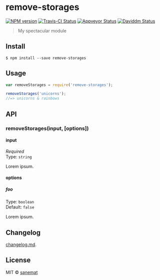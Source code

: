 # remove-storages

[![NPM version][npm-image]][npm-url] [![Travis-CI Status][travis-image]][travis-url] [![Appveyor Status][appveyor-image]][appveyor-url] [![Daviddm Status][daviddm-image]][daviddm-url]

> My spectacular module


## Install

```
$ npm install --save remove-storages
```


## Usage

```js
var removeStorages = require('remove-storages');

removeStorages('unicorns');
//=> unicorns & rainbows
```



## API

### removeStorages(input, [options])

#### input

*Required*  
Type: `string`

Lorem ipsum.

#### options

##### foo

Type: `boolean`  
Default: `false`

Lorem ipsum.


## Changelog

[changelog.md](./changelog.md).


## License

MIT © [sanemat](http://sane.jp)


[travis-url]: https://travis-ci.org/sanemat/remove-storages
[travis-image]: https://img.shields.io/travis/sanemat/remove-storages/master.svg?style=flat-square&label=travis
[appveyor-url]: https://ci.appveyor.com/project/sanemat/remove-storages/branch/master
[appveyor-image]: https://img.shields.io/appveyor/ci/sanemat/remove-storages/master.svg?style=flat-square&label=appveyor
[npm-url]: https://npmjs.org/package/remove-storages
[npm-image]: https://img.shields.io/npm/v/remove-storages.svg?style=flat-square
[daviddm-url]: https://david-dm.org/sanemat/remove-storages
[daviddm-image]: https://img.shields.io/david/sanemat/remove-storages.svg?style=flat-square
